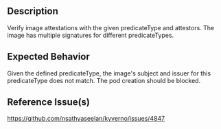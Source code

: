 ## Description

Verify image attestations with the given predicateType and attestors. The image has multiple signatures for different predicateTypes.

## Expected Behavior

Given the defined predicateType, the image's subject and issuer for this predicateType does not match. The pod creation should be blocked.


## Reference Issue(s)

https://github.com/nsathyaseelan/kyverno/issues/4847
